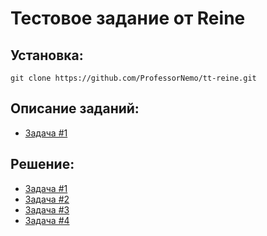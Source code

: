 # Тестовое задание от Reine

## Установка:

```
git clone https://github.com/ProfessorNemo/tt-reine.git
```

## Описание заданий:

- [Задача #1]([https://github.com/ProfessorNemo/tt-reine/blob/master/test_task.pdf)

## Решение:

- [Задача #1]([https://github.com/ProfessorNemo/tt-reine/tree/master/task_1)
- [Задача #2]([https://github.com/yart/test_reine/tree/master/check_string](https://github.com/ProfessorNemo/tt-reine/blob/master/task_2.rb))
- [Задача #3]([https://github.com/yart/test_reine/tree/master/check_string](https://github.com/ProfessorNemo/tt-reine/blob/master/task_3.rb))
- [Задача #4]([https://github.com/yart/test_reine/tree/master/check_string](https://github.com/ProfessorNemo/tt-reine/blob/master/task_4.rb))
